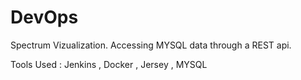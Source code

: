 # DevOps

Spectrum Vizualization.
Accessing MYSQL data through a REST api.

Tools Used : Jenkins , Docker , Jersey , MYSQL
